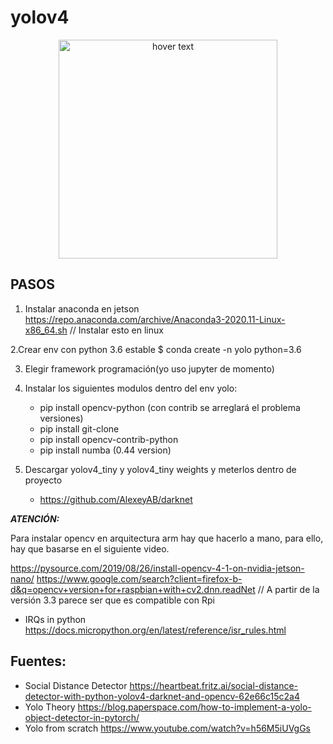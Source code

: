 # yolov4

<p align="center">
  <img src="https://external-content.duckduckgo.com/iu/?u=https%3A%2F%2Fsocialdistancingguidelines.com%2Fwp-content%2Fuploads%2F2020%2F03%2F1585180036_maxresdefault.jpg&f=1&nofb=1" width="350" title="hover text">
</p>

## PASOS

1. Instalar anaconda en jetson
https://repo.anaconda.com/archive/Anaconda3-2020.11-Linux-x86_64.sh  // Instalar esto en linux

2.Crear env con python 3.6 estable
	$ conda create -n yolo python=3.6

3. Elegir framework programación(yo uso jupyter de momento)

4. Instalar los siguientes modulos dentro del env yolo:
	- pip install opencv-python (con contrib se arreglará el problema versiones)
	- pip install git-clone
	- pip install opencv-contrib-python
	- pip install numba (0.44 version)

5. Descargar yolov4_tiny y yolov4_tiny weights y meterlos dentro de proyecto
	- https://github.com/AlexeyAB/darknet


***ATENCIÓN:***

Para instalar opencv en arquitectura arm hay que hacerlo a mano, para ello, hay que basarse en el siguiente video.

https://pysource.com/2019/08/26/install-opencv-4-1-on-nvidia-jetson-nano/
https://www.google.com/search?client=firefox-b-d&q=opencv+version+for+raspbian+with+cv2.dnn.readNet // A partir de la versión 3.3 parece ser que es compatible con Rpi
- IRQs in python
https://docs.micropython.org/en/latest/reference/isr_rules.html
## Fuentes:

- Social Distance Detector
https://heartbeat.fritz.ai/social-distance-detector-with-python-yolov4-darknet-and-opencv-62e66c15c2a4
- Yolo Theory
https://blog.paperspace.com/how-to-implement-a-yolo-object-detector-in-pytorch/
- Yolo from scratch
https://www.youtube.com/watch?v=h56M5iUVgGs
